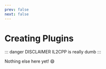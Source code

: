 ```yaml
---
prev: false
next: false
---
```


# Creating Plugins

::: danger DISCLAIMER
IL2CPP is really dumb
:::

Nothing else here yet! :smile: